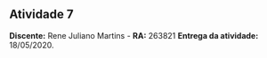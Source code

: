 ## Atividade 7

**Discente:** Rene Juliano Martins - **RA:** 263821
**Entrega da atividade:** 18/05/2020.
